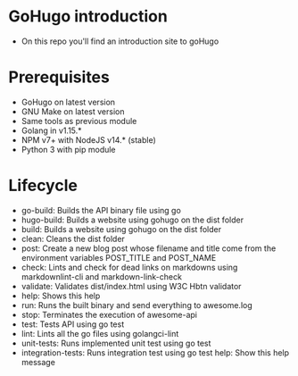 # GoHugo introduction

* On this repo you'll find an introduction site to goHugo

# Prerequisites

* GoHugo on latest version
* GNU Make on latest version
* Same tools as previous module
* Golang in v1.15.*
* NPM v7+ with NodeJS v14.* (stable)
* Python 3 with pip module

# Lifecycle

* go-build: Builds the API binary file using go
* hugo-build: Builds a website using gohugo on the dist folder
* build: Builds a website using gohugo on the dist folder
* clean: Cleans the dist folder
* post: Create a new blog post whose filename and title come from the environment variables POST_TITLE and POST_NAME
* check:   Lints and check for dead links on markdowns using markdownlint-cli and markdown-link-check
* validate:  Validates dist/index.html using W3C Hbtn validator
* help: Shows this help
* run: Runs the built binary and send everything to awesome.log 
* stop: Terminates the execution of awesome-api
* test: Tests API using go test
* lint: Lints all the go files using golangci-lint 
* unit-tests: Runs implemented unit test using go test
* integration-tests: Runs integration test using go test help: Show this help message
